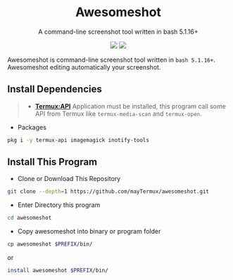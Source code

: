 <h1 align="center">Awesomeshot</h1>
<p align="center">A command-line screenshot tool written in bash 5.1.16+</p>

<p align="center">
<a href="./LICENSE.md"><img src="https://img.shields.io/badge/license-MIT-blue.svg"></a>
<a href="https://github.com/mayTermux/awesomeshot/releases"><img src="https://img.shields.io/github/release/mayTermux/awesomeshot.svg"></a>
</p>

Awesomeshot is command-line screenshot tool written in `bash 5.1.16+`. Awesomeshot editing automatically your screenshot.

## Install Dependencies

> - [**Termux:API**](https://f-droid.org/en/packages/com.termux.api/) Application must be installed, this program call some API from Termux like
> `termux-media-scan` and `termux-open`.

- Packages

```bash
pkg i -y termux-api imagemagick inotify-tools
```

## Install This Program

- Clone or Download This Repository

```bash
git clone --depth=1 https://github.com/mayTermux/awesomeshot.git
```

- Enter Directory this program

```bash
cd awesomeshot
```

- Copy awesomeshot into binary or program folder

```bash
cp awesomeshot $PREFIX/bin/
```

or

```bash
install awesomeshot $PREFIX/bin/
```
